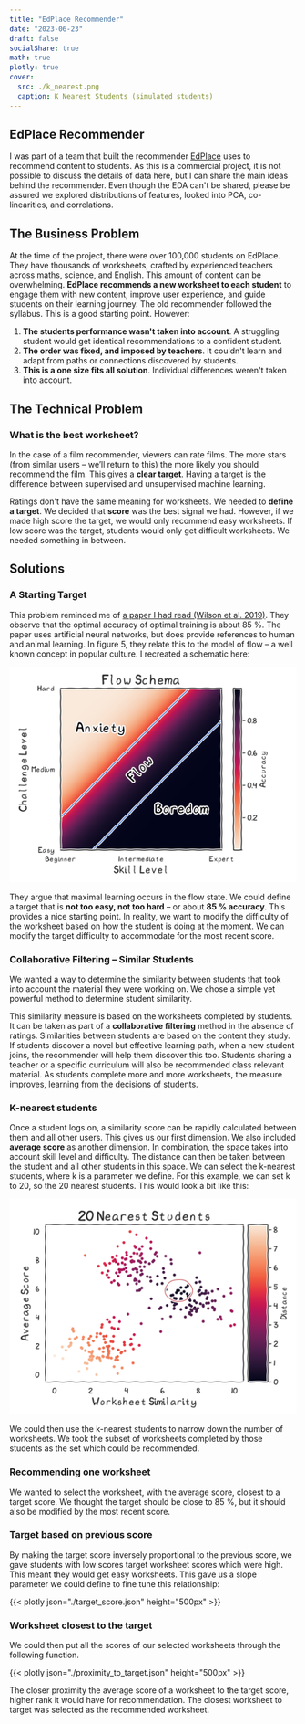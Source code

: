 ```yaml
---
title: "EdPlace Recommender"
date: "2023-06-23"
draft: false
socialShare: true
math: true
plotly: true
cover:
  src: ./k_nearest.png
  caption: K Nearest Students (simulated students)
---
```


## EdPlace Recommender

I was part of a team that built the recommender [EdPlace](https://www.edplace.com/) uses to recommend content to students. As this is a commercial project, it is not possible to discuss the details of data here, but I can share the main ideas behind the recommender. Even though the EDA can't be shared, please be assured we explored distributions of features, looked into PCA, co-linearities, and correlations.

## The Business Problem

At the time of the project, there were over 100,000 students on EdPlace. They have thousands of worksheets, crafted by experienced teachers across maths, science, and English. This amount of content can be overwhelming. **EdPlace recommends a new worksheet to each student** to engage them with new content, improve user experience, and guide students on their learning journey. The old recommender followed the syllabus. This is a good starting point. However:

1. **The students performance wasn't taken into account**. A struggling student would get identical recommendations to a confident student.
2. **The order was fixed, and imposed by teachers**. It couldn't learn and adapt from paths or connections discovered by students.
3. **This is a one size fits all solution**. Individual differences weren't taken into account.

## The Technical Problem

### What is the best worksheet?

In the case of a film recommender, viewers can rate films. The more stars (from similar users – we’ll return to this) the more likely you should recommend the film. This gives a **clear target**. Having a target is the difference between supervised and unsupervised machine learning.

Ratings don't have the same meaning for worksheets. We needed to **define a target**. We decided that **score** was the best signal we had. However, if we made high score the target, we would only recommend easy worksheets. If low score was the target, students would only get difficult worksheets. We needed something in between.

## Solutions

### A Starting Target

This problem reminded me of [a paper I had read (Wilson et al. 2019)](https://www.nature.com/articles/s41467-019-12552-4). They observe that the optimal accuracy of optimal training is about 85 %. The paper uses artificial neural networks, but does provide references to human and animal learning. In figure 5, they relate this to the model of flow – a well known concept in popular culture. I recreated a schematic here:

![Flow](./flow_schema_transparent.png)

They argue that maximal learning occurs in the flow state. We could define a target that is **not too easy, not too hard** – or about **85 % accuracy**. This provides a nice starting point. In reality, we want to modify the difficulty of the worksheet based on how the student is doing at the moment. We can modify the target difficulty to accommodate for the most recent score.

### Collaborative Filtering – Similar Students

We wanted a way to determine the similarity between students that took into account the material they were working on. We chose a simple yet powerful method to determine student similarity.

This similarity measure is based on the worksheets completed by students. It can be taken as part of a **collaborative filtering** method in the absence of ratings. Similarities between students are based on the content they study. If students discover a novel but effective learning path, when a new student joins, the recommender will help them discover this too. Students sharing a teacher or a specific curriculum will also be recommended class relevant material. As students complete more and more worksheets, the measure improves, learning from the decisions of students.

### K-nearest students

Once a student logs on, a similarity score can be rapidly calculated between them and all other users. This gives us our first dimension. We also included **average score** as another dimension. In combination, the space takes into account skill level and difficulty. The distance can then be taken between the student and all other students in this space. We can select the k-nearest students, where k is a parameter we define. For this example, we can set k to 20, so the 20 nearest students. This would look a bit like this:

![K Nearest Students (simulated students)](./k_nearest.png "K Nearest Students (simulated students)")

We could then use the k-nearest students to narrow down the number of worksheets. We took the subset of worksheets completed by those students as the set which could be recommended.

### Recommending one worksheet

We wanted to select the worksheet, with the average score, closest to a target score. We thought the target should be close to 85 %, but it should also be modified by the most recent score.

### Target based on previous score

By making the target score inversely proportional to the previous score, we gave students with low scores target worksheet scores which were high. This meant they would get easy worksheets. This gave us a slope parameter we could define to fine tune this relationship:

{{< plotly json="./target_score.json" height="500px" >}}

### Worksheet closest to the target

We could then put all the scores of our selected worksheets through the following function.

{{< plotly json="./proximity_to_target.json" height="500px" >}}

The closer proximity the average score of a worksheet to the target score, higher rank it would have for recommendation. The closest worksheet to target was selected as the recommended worksheet.
